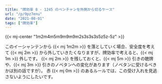 ```yaml
---
title: "牌効率 8 - 1245 のペンチャンを外側から切るケース"
url: "/p/9pz7enu"
date: "2021-08-01"
tags: ["牌効率"]
---
```


{{< mj-center "1m2m4m5m9m9m9m2s3s3s3s5z5z-5z" >}}

このイーシャンテンから {{< mj 1m2m >}} を落としていく場合、安全度を考えて {{< mj 2m >}} から外していきたくなりますが、牌効率で考えると、{{< mj 1m >}} 外しです。
{{< mj 2m >}} を残しておくと、{{< mj 5m >}} 引きの聴牌や、{{< mj 3m >}} 引きのノベタンへの変化があります（ノベタンに受けるべきかは別の話ですが）。
赤 {{< mj 0m >}} のあるルールでは、この受け入れを見逃さないようにしたいです。

